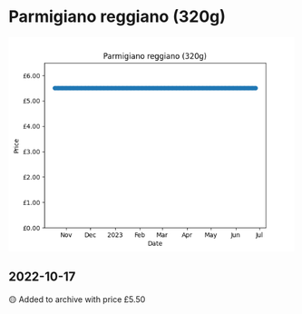 # Parmigiano reggiano (320g)
![](charts/product-98385011.png)
## 2022-10-17
🟡 Added to archive with price £5.50